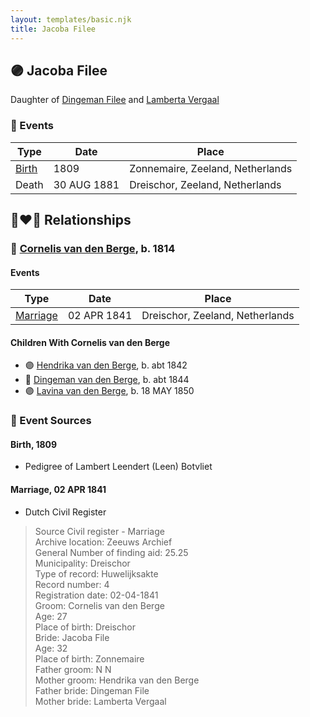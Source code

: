 ```yaml
---
layout: templates/basic.njk
title: Jacoba Filee
---
```

## 🟣 Jacoba Filee

Daughter of [Dingeman Filee](/people/1/19898025) and [Lamberta Vergaal](/people/9/91282624)

### 📆 Events

Type | Date | Place
------ | ------ | ------
[Birth](#event-527abac2-031e-4ca5-9a7e-094bb7c93686) | 1809 | Zonnemaire, Zeeland, Netherlands
Death | 30 AUG 1881 | Dreischor, Zeeland, Netherlands

## 👩‍❤️‍👨 Relationships

### 🔵 [Cornelis van den Berge](/people/7/76669736), b. 1814

#### Events

Type | Date | Place
------ | ------ | ------
[Marriage](#event-a4cb7d7c-711e-4ad3-9563-eb5ad7dbbb32) | 02 APR 1841 | Dreischor, Zeeland, Netherlands
#### Children With Cornelis van den Berge
* 🟣 [Hendrika van den Berge](/people/5/54004146), b. abt 1842
* 🔵 [Dingeman van den Berge](/people/2/24832747), b. abt 1844
* 🟣 [Lavina van den Berge](/people/7/71558365), b. 18 MAY 1850
### 📰 Event Sources

#### <a id="event-527abac2-031e-4ca5-9a7e-094bb7c93686"></a> Birth, 1809
* Pedigree of Lambert Leendert (Leen) Botvliet

#### <a id="event-a4cb7d7c-711e-4ad3-9563-eb5ad7dbbb32"></a> Marriage, 02 APR 1841
* Dutch Civil Register
>   
  > Source Civil register - Marriage  
  > Archive location: Zeeuws Archief  
  > General Number of finding aid: 25.25  
  > Municipality: Dreischor  
  > Type of record: Huwelijksakte  
  > Record number: 4  
  > Registration date: 02-04-1841  
  > Groom: Cornelis van den Berge  
  > Age: 27  
  > Place of birth: Dreischor  
  > Bride: Jacoba File  
  > Age: 32  
  > Place of birth: Zonnemaire  
  > Father groom: N N  
  > Mother groom: Hendrika van den Berge  
  > Father bride: Dingeman File  
  > Mother bride: Lamberta Vergaal